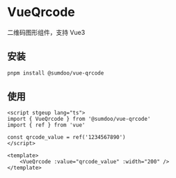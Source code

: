 # VueQrcode

二维码图形组件，支持 Vue3

## 安装

```bash
pnpm install @sumdoo/vue-qrcode
```

## 使用

```vue
<script stgeup lang="ts">
import { VueQrcode } from '@sumdoo/vue-qrcode'
import { ref } from 'vue'

const qrcode_value = ref('1234567890')
</script>

<template>
    <VueQrcode :value="qrcode_value" :width="200" />
</template>
```
